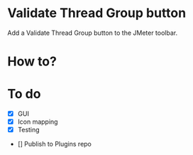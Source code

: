 # Validate Thread Group button
Add a Validate Thread Group button to the JMeter toolbar.

# How to?

# To do

- [x] GUI
- [x] Icon mapping
- [x] Testing
- [] Publish to Plugins repo
